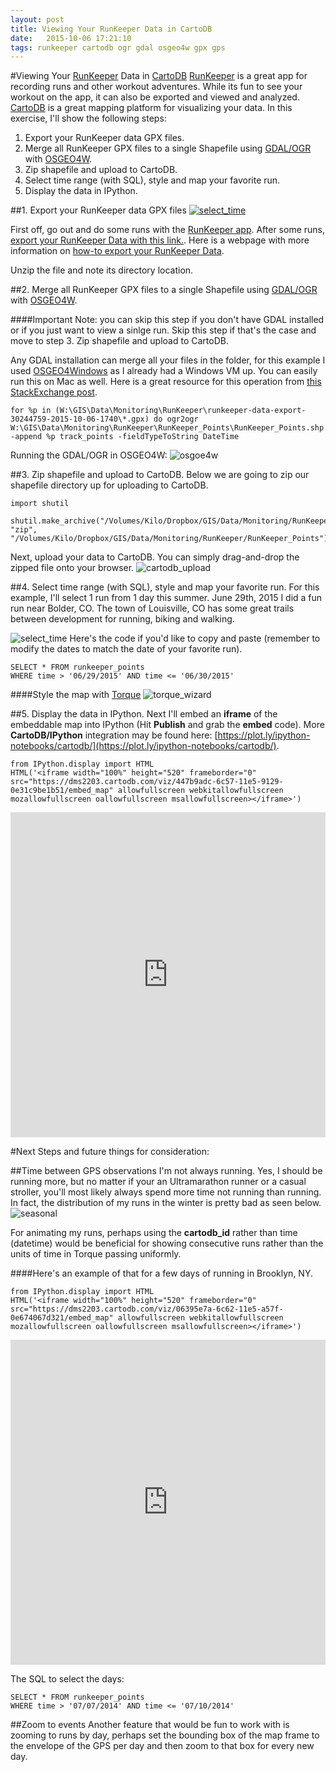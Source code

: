 ```yaml
---
layout: post
title: Viewing Your RunKeeper Data in CartoDB
date:   2015-10-06 17:21:10
tags: runkeeper cartodb ogr gdal osgeo4w gpx gps
---
```


#Viewing Your [RunKeeper](https://runkeeper.com/) Data in [CartoDB](https://cartodb.com/)
[RunKeeper](https://runkeeper.com/) is a great app for recording runs and other workout adventures. While its fun to see your workout on the app, it can also be exported and viewed and analyzed. [CartoDB](https://cartodb.com/) is a great mapping platform for visualizing your data. In this exercise, I'll show the following steps:

1. Export your RunKeeper data GPX files. 
2. Merge all RunKeeper GPX files to a single Shapefile using [GDAL/OGR](http://www.gdal.org/index.html) with [OSGEO4W](http://trac.osgeo.org/osgeo4w/). 
3. Zip shapefile and upload to CartoDB. 
4. Select time range (with SQL), style and map your favorite run. 
5. Display the data in IPython. 

##1. Export your RunKeeper data GPX files
[![select_time](https://raw.githubusercontent.com/nygeog/runkeeper/master/img/export_runkeeper.png)](https://runkeeper.com/exportDataForm)

First off, go out and do some runs with the [RunKeeper app](https://runkeeper.com/). After some runs, [export your RunKeeper Data with this link.](https://runkeeper.com/exportDataForm). Here is a webpage with more information on [how-to export your RunKeeper Data](https://support.runkeeper.com/hc/en-us/articles/201109886-How-to-Export-your-Runkeeper-data).
    
Unzip the file and note its directory location. 

##2. Merge all RunKeeper GPX files to a single Shapefile using [GDAL/OGR](http://www.gdal.org/index.html) with [OSGEO4W](http://trac.osgeo.org/osgeo4w/).

####Important Note: you can skip this step if you don't have GDAL installed or if you just want to view a sinlge run. Skip this step if that's the case and move to step 3. Zip shapefile and upload to CartoDB. 

Any GDAL installation can merge all your files in the folder, for this example I used [OSGEO4Windows](http://trac.osgeo.org/osgeo4w/) as I already had a Windows VM up. You can easily run this on Mac as well. Here is a great resource for this operation from [this StackExchange post](http://gis.stackexchange.com/questions/159360/how-to-bulk-import-gpx-files-to-qgis-and-merge-into-a-single-shapefile).
    
    for %p in (W:\GIS\Data\Monitoring\RunKeeper\runkeeper-data-export-30244759-2015-10-06-1740\*.gpx) do ogr2ogr W:\GIS\Data\Monitoring\RunKeeper\RunKeeper_Points\RunKeeper_Points.shp -append %p track_points -fieldTypeToString DateTime    
    
Running the GDAL/OGR in OSGEO4W:
![osgoe4w](https://raw.githubusercontent.com/nygeog/runkeeper/master/img/osgeo4w.png)



##3. Zip shapefile and upload to CartoDB. 
Below we are going to zip our shapefile directory up for uploading to CartoDB. 


    import shutil
    
    shutil.make_archive("/Volumes/Kilo/Dropbox/GIS/Data/Monitoring/RunKeeper/RunKeeper_Points", "zip", "/Volumes/Kilo/Dropbox/GIS/Data/Monitoring/RunKeeper/RunKeeper_Points")

Next, upload your data to CartoDB. You can simply drag-and-drop the zipped file onto your browser. 
![cartodb_upload](https://raw.githubusercontent.com/nygeog/runkeeper/master/img/cartodb_upload.png)

##4. Select time range (with SQL), style and map your favorite run. 
For this example, I'll select 1 run from 1 day this summer. June 29th, 2015 I did a fun run near Bolder, CO. The town of Louisville, CO has some great trails between development for running, biking and walking. 

![select_time](https://raw.githubusercontent.com/nygeog/runkeeper/master/img/select_time.png)
Here's the code if you'd like to copy and paste (remember to modify the dates to match the date of your favorite run). 
    
    SELECT * FROM runkeeper_points 
    WHERE time > '06/29/2015' AND time <= '06/30/2015'
    
####Style the map with [Torque](http://docs.cartodb.com/tutorials/introduction_torque.html)
![torque_wizard](https://raw.githubusercontent.com/nygeog/runkeeper/master/img/torque_wizard.png)   
    
    
##5. Display the data in IPython. 
Next I'll embed an **iframe** of the embeddable map into IPython (Hit **Publish** and grab the **embed** code). More **CartoDB/IPython** integration may be found here: [https://plot.ly/ipython-notebooks/cartodb/](https://plot.ly/ipython-notebooks/cartodb/).


    from IPython.display import HTML
    HTML('<iframe width="100%" height="520" frameborder="0" src="https://dms2203.cartodb.com/viz/447b9adc-6c57-11e5-9129-0e31c9be1b51/embed_map" allowfullscreen webkitallowfullscreen mozallowfullscreen oallowfullscreen msallowfullscreen></iframe>')




<iframe width="100%" height="520" frameborder="0" src="https://dms2203.cartodb.com/viz/447b9adc-6c57-11e5-9129-0e31c9be1b51/embed_map" allowfullscreen webkitallowfullscreen mozallowfullscreen oallowfullscreen msallowfullscreen></iframe>



#Next Steps and future things for consideration:

##Time between GPS observations
I'm not always running. Yes, I should be running more, but no matter if your an Ultramarathon runner or a casual stroller, you'll most likely always spend more time not running than running. In fact, the distribution of my runs in the winter is pretty bad as seen below.
![seasonal](https://raw.githubusercontent.com/nygeog/runkeeper/master/img/seasonal.png)

For animating my runs, perhaps using the **cartodb_id** rather than time (datetime) would be beneficial for showing consecutive runs rather than the units of time in Torque passing uniformly. 

####Here's an example of that for a few days of running in Brooklyn, NY.


    from IPython.display import HTML
    HTML('<iframe width="100%" height="520" frameborder="0" src="https://dms2203.cartodb.com/viz/06395e7a-6c62-11e5-a57f-0e674067d321/embed_map" allowfullscreen webkitallowfullscreen mozallowfullscreen oallowfullscreen msallowfullscreen></iframe>')




<iframe width="100%" height="520" frameborder="0" src="https://dms2203.cartodb.com/viz/06395e7a-6c62-11e5-a57f-0e674067d321/embed_map" allowfullscreen webkitallowfullscreen mozallowfullscreen oallowfullscreen msallowfullscreen></iframe>

The SQL to select the days:

	SELECT * FROM runkeeper_points 
	WHERE time > '07/07/2014' AND time <= '07/10/2014' 

##Zoom to events
Another feature that would be fun to work with is zooming to runs by day, perhaps set the bounding box of the map frame to the envelope of the GPS per day and then zoom to that box for every new day. 


    
